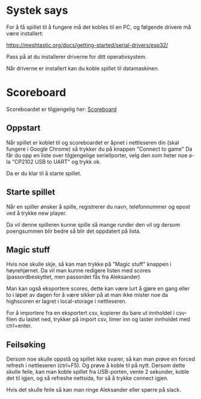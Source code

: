 # Systek says
For å få spillet til å fungere må det kobles til en PC, og følgende drivere må være installert:

https://meshtastic.org/docs/getting-started/serial-drivers/esp32/

Pass på at du installerer driverne for ditt operativsystem.

Når driverne er installert kan du koble spillet til datamaskinen.


# Scoreboard

Scoreboardet er tilgjengelig her: [Scoreboard](https://aleksag.github.io/systek-says-scoreboard/)
## Oppstart

Når spillet er koblet til og scoreboardet er åpnet i nettleseren din (skal fungere i Google Chrome) så trykker du på knappen "Connect to game"
Da får du opp en liste over tilgjengelige seriellporter, velg den som heter noe a-la "CP2102 USB to UART" og trykk ok.

Da er du klar til å starte spillet. 

## Starte spillet

Når en spiller ønsker å spille, registrerer du navn, telefonnummer og epost ved å trykke new player.

Da vil denne spilleren kunne spille så mange runder den vil og dersom poengsummen blir bedre så blir det oppdatert på lista.

## Magic stuff
Hvis noe skulle skje, så kan man trykke på "Magic stuff" knappen i høyrehjørnet. Da vil man kunne redigere listen med scores (passordbeskyttet, men passordet fås fra Aleksander)

Man kan også eksportere scores, dette kan være lurt å gjøre en gang eller to i løpet av dagen for å være sikker på at man ikke mister noe da highscoren er lagret i local-storage i nettleseren.

For å importere fra en eksportert csv, kopierer du bare ut innholdet i csv-filen du lastet ned, trykker på import csv, limer inn og laster innholdet med ctrl+enter.

## Feilsøking
Dersom noe skulle oppstå og spillet ikke svarer, så kan man prøve en forced refresh i nettleseren (ctrl+F5). Og prøve å koble til på nytt.
Dersom dette skulle feile, kan man koble spillet fra USB-porten, vente 2 sekunder, koble det til igjen, og så refreshe nettsida, for så å trykke connect igjen.

Hvis det skulle feile så kan man ringe Aleksander eller spørre på slack.
